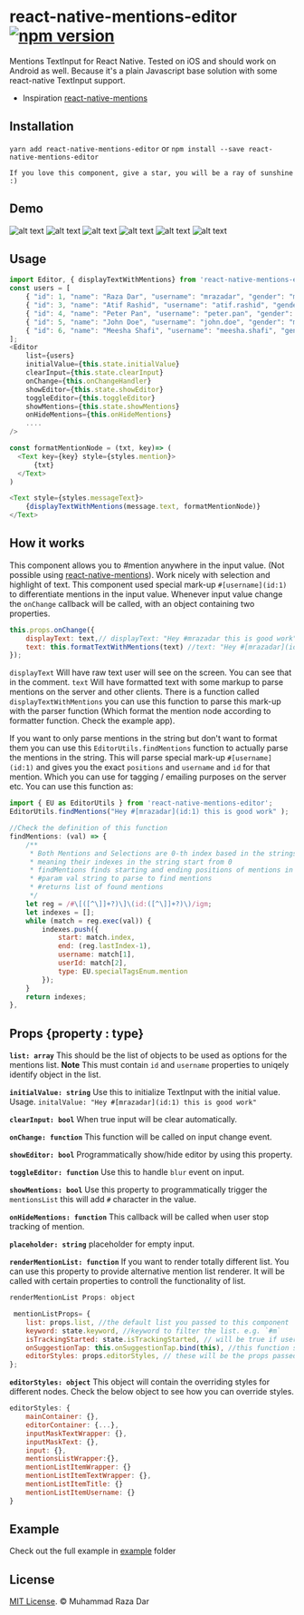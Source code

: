 # react-native-mentions-editor [![npm version](https://badge.fury.io/js/react-native-mentions-editor.svg)](https://badge.fury.io/js/react-native-mentions-editor)
Mentions TextInput for React Native. Tested on iOS and should work on Android as well. Because it's a plain Javascript base solution with some react-native TextInput support.
 - Inspiration [react-native-mentions](https://github.com/harshq/react-native-mentions)


## Installation

```yarn add react-native-mentions-editor```
or
```npm install --save react-native-mentions-editor```

```
If you love this component, give a star, you will be a ray of sunshine :)
```

## Demo

![alt text](screens/m1.gif "Screenshots")
![alt text](screens/m2.gif "Screenshots")
![alt text](screens/m3.gif "Screenshots")
![alt text](screens/m-zoom-speed-1.gif "Screenshots")
![alt text](screens/m-zoom-speed-2.gif "Screenshots")
![alt text](screens/m-zoom-speed-3.gif "Screenshots")

## Usage

```js
import Editor, { displayTextWithMentions} from 'react-native-mentions-editor';
const users = [
    { "id": 1, "name": "Raza Dar", "username": "mrazadar", "gender": "male"},
    { "id": 3, "name": "Atif Rashid", "username": "atif.rashid", "gender": "male"},
    { "id": 4, "name": "Peter Pan", "username": "peter.pan", "gender": "male"},
    { "id": 5, "name": "John Doe", "username": "john.doe", "gender": "male"},
    { "id": 6, "name": "Meesha Shafi", "username": "meesha.shafi", "gender": "female"}
];
<Editor
    list={users}
    initialValue={this.state.initialValue}
    clearInput={this.state.clearInput}
    onChange={this.onChangeHandler}
    showEditor={this.state.showEditor}
    toggleEditor={this.toggleEditor}
    showMentions={this.state.showMentions}
    onHideMentions={this.onHideMentions}
    ....
/>

const formatMentionNode = (txt, key)=> (
  <Text key={key} style={styles.mention}>
      {txt}
  </Text>
)

<Text style={styles.messageText}>
    {displayTextWithMentions(message.text, formatMentionNode)}
</Text>
```
## How it works

This component allows you to #mention anywhere in the input value. (Not possible using [react-native-mentions](https://github.com/harshq/react-native-mentions)).
Work nicely with selection and highlight of text. This component used special mark-up `#[username](id:1)` to differentiate mentions in the input value.
Whenever input value change the `onChange` callback will be called, with an object containing two properties.

```js
this.props.onChange({
    displayText: text,// displayText: "Hey #mrazadar this is good work"
    text: this.formatTextWithMentions(text) //text: "Hey #[mrazadar](id:1) this is good work"
});
```

`displayText` Will have raw text user will see on the screen. You can see that in the comment.
`text` Will have formatted text with some markup to parse mentions on the server and other clients. There is a function called `displayTextWithMentions` you can use this function to parse this mark-up with the parser function (Which format the mention node according to formatter function. Check the example app).

If you want to only parse mentions in the string but don't want to format them you can use this `EditorUtils.findMentions` function to actually parse the mentions in the string.
This will parse special mark-up `#[username](id:1)` and gives you the exact `positions` and `username` and `id` for that mention. Which you can use for tagging / emailing purposes on the server etc.
You can use this function as:


```js
import { EU as EditorUtils } from 'react-native-mentions-editor';
EditorUtils.findMentions("Hey #[mrazadar](id:1) this is good work" );

//Check the definition of this function
findMentions: (val) => {
    /**
     * Both Mentions and Selections are 0-th index based in the strings
     * meaning their indexes in the string start from 0
     * findMentions finds starting and ending positions of mentions in the given text
     * #param val string to parse to find mentions
     * #returns list of found mentions
     */
    let reg = /#\[([^\]]+?)\]\(id:([^\]]+?)\)/igm;
    let indexes = [];
    while (match = reg.exec(val)) {
        indexes.push({
            start: match.index,
            end: (reg.lastIndex-1),
            username: match[1],
            userId: match[2],
            type: EU.specialTagsEnum.mention
        });
    }
    return indexes;
},
```

## Props {property : type}

**`list: array`** This should be the list of objects to be used as options for the mentions list. **Note** This must contain `id` and `username` properties to uniqely identify object in the list.

**`initialValue: string`** Use this to initialize TextInput with the initial value. Usage. `initalValue: "Hey #[mrazadar](id:1) this is good work"`

**`clearInput: bool`** When true input will be clear automatically.

**`onChange: function`** This function will be called on input change event.

**`showEditor: bool`** Programmatically show/hide editor by using this property.

**`toggleEditor: function`** Use this to handle `blur` event on input.

**`showMentions: bool`** Use this property to programmatically trigger the `mentionsList` this will add `#` character in the value.

**`onHideMentions: function`** This callback will be called when user stop tracking of mention.

**`placeholder: string`** placeholder for empty input.

**`renderMentionList: function`** If you want to render totally different list. You can use this property to provide alternative mention list renderer. It will be called with certain properties to controll the functionality of list.

```js
renderMentionList Props: object

 mentionListProps= {
    list: props.list, //the default list you passed to this component
    keyword: state.keyword, //keyword to filter the list. e.g. `#m`
    isTrackingStarted: state.isTrackingStarted, // will be true if user started typing `#`
    onSuggestionTap: this.onSuggestionTap.bind(this), //this function should be called once user press on the list item
    editorStyles: props.editorStyles, // these will be the props passed to the Editor component.
};

```
**`editorStyles: object`** This object will contain the overriding styles for different nodes. Check the below object to see how you can override styles.

```js
editorStyles: {
    mainContainer: {},
    editorContainer: {...},
    inputMaskTextWrapper: {},
    inputMaskText: {},
    input: {},
    mentionsListWrapper:{},
    mentionListItemWrapper: {}
    mentionListItemTextWrapper: {},
    mentionListItemTitle: {}
    mentionListItemUsername: {}
}
```

## Example

Check out the full example in  [example](https://github.com/mrazadar/react-native-mentions-editor/tree/master/example) folder

## License

[MIT License](http://opensource.org/licenses/mit-license.html). © Muhammad Raza Dar
